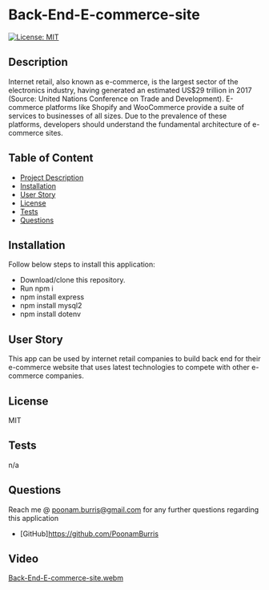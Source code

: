 # Back-End-E-commerce-site
[![License: MIT](https://img.shields.io/badge/License-MIT-yellow.svg)](https://opensource.org/licenses/MIT)

## Description
  Internet retail, also known as e-commerce, is the largest sector of the electronics industry, having generated an estimated US$29 trillion in 2017 (Source: United Nations Conference on Trade and Development). E-commerce platforms like Shopify and WooCommerce provide a suite of services to businesses of all sizes. Due to the prevalence of these platforms, developers should understand the fundamental architecture of e-commerce sites.
  
  ## Table of Content
  - [Project Description](#Description)
  - [Installation](#Installation)
  - [User Story](#Usage)
  - [License](#License)
  - [Tests](#Tests)
  - [Questions](#Questions)
  
  ## Installation
  Follow below steps to install this application:
  - Download/clone this repository.
  - Run npm i 
  - npm install express
  - npm install mysql2
  - npm install dotenv
  
    
  ## User Story
 This app can be used by internet retail companies to build back end for their e-commerce website that uses latest technologies to compete with other e-commerce companies.
  
  ## License
  MIT
  
  ## Tests
  n/a

  ## Questions
  Reach me @ poonam.burris@gmail.com for any further questions regarding this application
  <br>
  - [GitHub]https://github.com/PoonamBurris
  
  ## Video
[Back-End-E-commerce-site.webm](https://user-images.githubusercontent.com/119805763/236826978-0a7253ed-90e9-4d26-a22e-5ef8cc08c424.webm)

